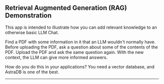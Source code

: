 ## Retrieval Augmented Generation (RAG) Demonstration
This app is intended to illustrate how you can add relevant knowledge to an otherwise basic LLM Chat.  

Find a PDF with some information in it that an LLM wouldn't normally have. 
Before uploading the PDF, ask a question about some of the contents of the PDF.
Upload the PDF and ask the same question again.  With the new context, the LLM can give more informed answers.

How do you do this in your applications?  You need a vector database, and AstraDB is one of the best.  

---

